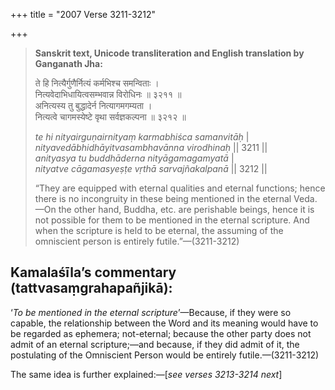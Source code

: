 +++
title = "2007 Verse 3211-3212"

+++
> **Sanskrit text, Unicode transliteration and English translation by Ganganath Jha:** 
>
> ते हि नित्यैर्गुणैर्नित्यं कर्मभिश्च समन्विताः ।  
> नित्यवेदाभिधायित्वसम्भवान्न विरोधिनः ॥ ३२११ ॥  
> अनित्यस्य तु बुद्धादेर्न नित्यागमगम्यता ।  
> नित्यत्वे चागमस्येष्टे वृथा सर्वज्ञकल्पना ॥ ३२१२ ॥ 
>
> *te hi nityairguṇairnityaṃ karmabhiśca samanvitāḥ* \|  
> *nityavedābhidhāyitvasambhavānna virodhinaḥ* \|\| 3211 \|\|  
> *anityasya tu buddhāderna nityāgamagamyatā* \|  
> *nityatve cāgamasyeṣṭe vṛthā sarvajñakalpanā* \|\| 3212 \|\| 
>
> “They are equipped with eternal qualities and eternal functions; hence there is no incongruity in these being mentioned in the eternal Veda.—On the other hand, Buddha, etc. are perishable beings, hence it is not possible for them to be mentioned in the eternal scripture. And when the scripture is held to be eternal, the assuming of the omniscient person is entirely futile.”—(3211-3212)



## Kamalaśīla’s commentary (tattvasaṃgrahapañjikā):

‘*To be mentioned in the eternal scripture*’—Because, if they were so capable, the relationship between the Word and its meaning would have to be regarded as ephemera; not-eternal; because the other party does not admit of an eternal scripture;—and because, if they did admit of it, the postulating of the Omniscient Person would be entirely futile.—(3211-3212)

The same idea is further explained:—[*see verses 3213-3214 next*]


